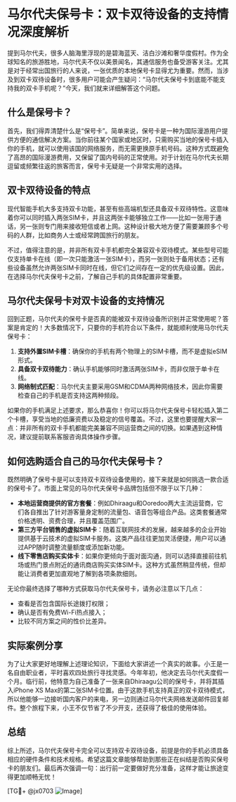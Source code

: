 # 马尔代夫保号卡：双卡双待设备的支持情况深度解析

提到马尔代夫，很多人脑海里浮现的是碧海蓝天、洁白沙滩和奢华度假村。作为全球知名的旅游胜地，马尔代夫不仅以美景闻名，其通信服务也备受游客关注。尤其是对于经常出国旅行的人来说，一张优质的本地保号卡显得尤为重要。然而，当涉及到双卡双待设备时，很多用户可能会产生疑问：“马尔代夫保号卡到底能不能支持我的双卡手机呢？”今天，我们就来详细解答这个问题。

## 什么是保号卡？

首先，我们得弄清楚什么是“保号卡”。简单来说，保号卡是一种为国际漫游用户提供方便的通信解决方案。当你前往某个国家或地区时，只需购买当地的保号卡插入你的手机，就可以使用该国的网络服务，而无需更换原手机号码。这种方式既避免了高昂的国际漫游费用，又保留了国内号码的正常使用。对于计划在马尔代夫长期逗留或频繁往返的旅客而言，保号卡无疑是一个非常实用的选择。

## 双卡双待设备的特点

现代智能手机大多支持双卡功能，甚至有些高端机型还具备双卡双待特性。这意味着你可以同时插入两张SIM卡，并且这两张卡能够独立工作——比如一张用于通话，另一张则专门用来接收短信或者上网。这种设计极大地方便了需要兼顾多个号码的人群，比如商务人士或经常跨国旅行的朋友。

不过，值得注意的是，并非所有双卡手机都完全兼容双卡双待模式。某些型号可能仅支持单卡在线（即一次只能激活一张SIM卡），而另一张则处于备用状态；还有些设备虽然允许两张SIM卡同时在线，但它们之间存在一定的优先级设置。因此，在选择马尔代夫保号卡之前，了解自己手机的具体配置非常重要。

## 马尔代夫保号卡对双卡设备的支持情况

回到正题，马尔代夫的保号卡是否真的能被双卡双待设备所识别并正常使用呢？答案是肯定的！大多数情况下，只要你的手机符合以下条件，就能顺利使用马尔代夫保号卡：

1. **支持外置SIM卡槽**：确保你的手机有两个物理上的SIM卡槽，而不是虚拟eSIM形式。
2. **具备双卡双待能力**：确认手机能够同时激活两张SIM卡，而非仅限于单卡在线。
3. **网络制式匹配**：马尔代夫主要采用GSM和CDMA两种网络技术，因此你需要检查自己的手机是否支持这两种频段。

如果你的手机满足上述要求，那么恭喜你！你可以将马尔代夫保号卡轻松插入第二个卡槽，享受当地的低廉资费以及稳定的信号覆盖。不过，这里也要提醒大家一点：并非所有的双卡手机都能完美兼容不同运营商之间的切换。如果遇到这种情况，建议提前联系客服咨询具体操作步骤。

## 如何选购适合自己的马尔代夫保号卡？

既然明确了保号卡是可以支持双卡双待设备使用的，接下来就是如何挑选一款合适的保号卡了。市面上常见的马尔代夫保号卡品牌包括但不限于以下几种：

- **本地运营商提供的官方套餐**：例如Dhiraagu和Ooredoo两大主流运营商，它们各自推出了针对游客量身定制的流量包、语音包等组合产品。这类套餐通常价格透明、资费合理，并且覆盖范围广。
- **第三方平台销售的虚拟SIM卡**：随着互联网技术的发展，越来越多的企业开始提供基于云技术的虚拟SIM卡服务。这类产品往往更加灵活便捷，用户可以通过APP随时调整流量额度或添加新功能。
- **线下零售店购买实体卡**：如果你更倾向于面对面沟通，则可以选择直接前往机场或热门景点附近的通讯商店购买实体SIM卡。这种方式虽然稍显传统，但却能让消费者更加直观地了解到各项条款细则。

无论你最终选择了哪种方式获取马尔代夫保号卡，请务必注意以下几点：
- 查看是否包含国际长途拨打权限；
- 确认是否有免费Wi-Fi热点接入；
- 比较不同方案之间的性价比差异。

## 实际案例分享

为了让大家更好地理解上述理论知识，下面给大家讲述一个真实的故事。小王是一名自由职业者，平时喜欢四处旅行寻找灵感。今年年初，他决定去马尔代夫度假一个月。临行前，他特意为自己准备了一张来自Dhiraagu公司的保号卡，并将其插入iPhone XS Max的第二张SIM卡位置。由于这款手机支持真正的双卡双待模式，所以他能够一边接听国内客户的来电，另一边则通过马尔代夫网络发送邮件回复邮件。整个旅程下来，小王不仅节省了不少开支，还获得了极佳的使用体验。

## 总结

综上所述，马尔代夫保号卡完全可以支持双卡双待设备，前提是你的手机必须具备相应的硬件条件和技术规格。希望这篇文章能够帮助到那些正在纠结是否购买保号卡的朋友们。最后再次强调一句：出行前一定要做好充分准备，这样才能让旅途变得更加顺畅无忧！

[TG💪+ @jx0703 ![Image](https://github.com/user-attachments/assets/dbca1d08-cadb-493c-b0ec-ad6f7a83f270)]